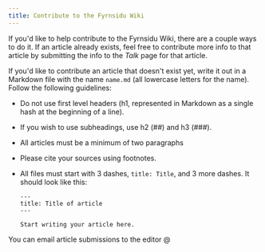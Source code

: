 ```yaml
---
title: Contribute to the Fyrnsidu Wiki
---
```


If you'd like to help contribute to the Fyrnsidu Wiki,
there are a couple ways to do it. If an article already exists,
feel free to contribute more info to that article by submitting
the info to the *Talk* page for that article.

If you'd like to contribute an article that doesn't exist yet,
write it out in a Markdown file with the name `name.md` (all
lowercase letters for the name). Follow the following guidelines:

- Do not use first level headers (h1, represented in Markdown as
a single hash at the beginning of a line).

- If you wish to use subheadings, use h2 (##) and h3 (###).

- All articles must be a minimum of two paragraphs 

- Please cite your sources using footnotes.

- All files must start with 3 dashes, `title: Title`, and 3 more dashes.
It should look like this:
    ```
    ---
    title: Title of article
    ---
    
    Start writing your article here.
    ```

You can email article submissions to the editor @ 
